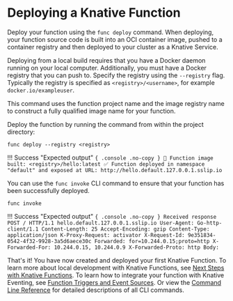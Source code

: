 # Deploying a Knative Function

Deploy your function using the `func deploy` command. When deploying, your
function source code is built into an OCI container image, pushed to a
container registry and then deployed to your cluster as a Knative Service.

Deploying from a local build requires that you have a Docker daemon running
on your local computer. Additionally, you must have a Docker registry that you
can push to. Specify the registry using the `--registry` flag. Typically the
registry is specified as `<registry>/<username>`, for example
`docker.io/exampleuser`.

This command uses the function project name and the image registry name to
construct a fully qualified image name for your function.

Deploy the function by running the command from within the project directory:

```{ .console }
func deploy --registry <registry>
```

!!! Success "Expected output"
    ```{ .console .no-copy }
        🙌 Function image built: <registry>/hello:latest
        ✅ Function deployed in namespace "default" and exposed at URL:
        http://hello.default.127.0.0.1.sslip.io
    ```

You can use the `func invoke` CLI command to ensure that your function has been
successfully deployed.

```{ .console }
func invoke
```

!!! Success "Expected output"
    ```{ .console .no-copy }
    Received response
    POST / HTTP/1.1 hello.default.127.0.0.1.sslip.io
      User-Agent: Go-http-client/1.1
      Content-Length: 25
      Accept-Encoding: gzip
      Content-Type: application/json
      K-Proxy-Request: activator
      X-Request-Id: 9e351834-0542-4f32-9928-3a5d6aece30c
      Forwarded: for=10.244.0.15;proto=http
      X-Forwarded-For: 10.244.0.15, 10.244.0.9
      X-Forwarded-Proto: http
    Body:
    ```

That's it! You have now created and deployed your first Knative Function. To learn
more about local development with Knative Functions, see
[Next Steps with Knative Functions](../function-next-steps).
To learn how to integrate your function with Knative Eventing, see
[Function Triggers and Event Sources](../function-triggers).
Or view the [Command Line Reference](https://github.com/knative-sandbox/kn-plugin-func/blob/main/docs/reference/func.md)
for detailed descriptions of all CLI commands.

